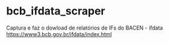 # bcb_ifdata_scraper
Captura e faz o dowload de relatórios de IFs do BACEN - ifdata https://www3.bcb.gov.br/ifdata/index.html
